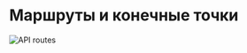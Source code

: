 # Маршруты и конечные точки
![API routes](https://github.com/user-attachments/assets/322b5f85-65d4-4291-9bf3-f5f82e898c44)
